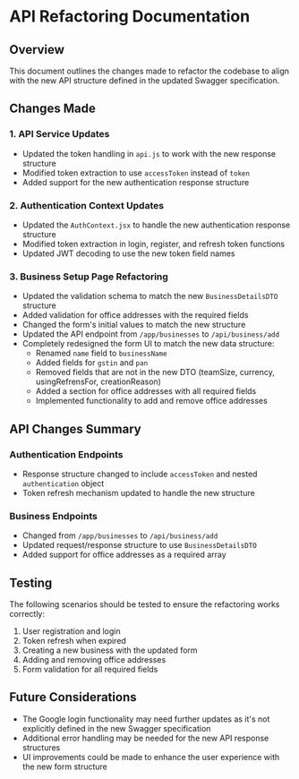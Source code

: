 # API Refactoring Documentation

## Overview
This document outlines the changes made to refactor the codebase to align with the new API structure defined in the updated Swagger specification.

## Changes Made

### 1. API Service Updates
- Updated the token handling in `api.js` to work with the new response structure
- Modified token extraction to use `accessToken` instead of `token`
- Added support for the new authentication response structure

### 2. Authentication Context Updates
- Updated the `AuthContext.jsx` to handle the new authentication response structure
- Modified token extraction in login, register, and refresh token functions
- Updated JWT decoding to use the new token field names

### 3. Business Setup Page Refactoring
- Updated the validation schema to match the new `BusinessDetailsDTO` structure
- Added validation for office addresses with the required fields
- Changed the form's initial values to match the new structure
- Updated the API endpoint from `/app/businesses` to `/api/business/add`
- Completely redesigned the form UI to match the new data structure:
  - Renamed `name` field to `businessName`
  - Added fields for `gstin` and `pan`
  - Removed fields that are not in the new DTO (teamSize, currency, usingRefrensFor, creationReason)
  - Added a section for office addresses with all required fields
  - Implemented functionality to add and remove office addresses

## API Changes Summary

### Authentication Endpoints
- Response structure changed to include `accessToken` and nested `authentication` object
- Token refresh mechanism updated to handle the new structure

### Business Endpoints
- Changed from `/app/businesses` to `/api/business/add`
- Updated request/response structure to use `BusinessDetailsDTO`
- Added support for office addresses as a required array

## Testing
The following scenarios should be tested to ensure the refactoring works correctly:
1. User registration and login
2. Token refresh when expired
3. Creating a new business with the updated form
4. Adding and removing office addresses
5. Form validation for all required fields

## Future Considerations
- The Google login functionality may need further updates as it's not explicitly defined in the new Swagger specification
- Additional error handling may be needed for the new API response structures
- UI improvements could be made to enhance the user experience with the new form structure